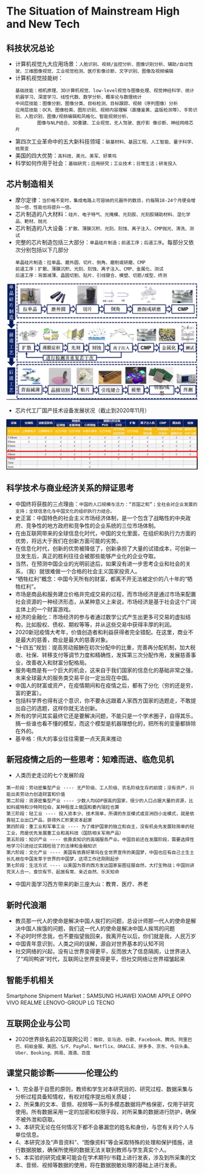 # The Situation of Mainstream High and New Tech

## 科技状况总论

* 计算机视觉九大应用场景：`人脸识别、视频/监控分析、图像识别分析、辅助/自动驾驶、三维图像视觉、工业视觉检测、医疗影像诊断、文字识别、图像及视频编辑`
* 计算机视觉技能树：
  ```
  基础技能：相机原理、3D计算机视觉、low-level视觉与图像处理、视觉神经科学、统计机器学习、深度学习、线性代数、数学分析、概率论与数理统计
  中间层技能：图像分割、图像分类、目标检测、目标跟踪、视频（序列图像）分析
  应用层技能：OCR、图像检索、图形识别、视频内容理解（直播鉴黄、盗版检测等）、手势识别、人脸识别、图像/视频编辑和风格化、智能视频分析、
          图像与NLP结合、3D重建、工业视觉、无人驾驶、医疗影 像诊断、神经网络芯片
  ```
* 第四次工业革命中的五大新科技领域：`碳基材料、基因工程、人工智能、量子科学、核聚变`
* 美国的四大优势：`高科技、美元、美军、好莱坞`
* 科学如何作用于社会：`基础研究；应用研究；工业技术；日常生活；研发投入`

## 芯片制造相关

* 摩尔定律：`当价格不变时，集成电路上可容纳的元器件的数目，约每隔18-24个月便会增加一倍，性能也将提升一倍。`
* 芯片制造的八大材料：`硅片、电子特气、光掩模、光刻胶、光刻胶辅助材料、湿化学品、靶材、抛光`
* 芯片制造的八大设备：`扩散、薄膜沉积、光刻、刻蚀、离子注入、CMP抛光、清洗、测试`
* 完整的芯片制造包括三大部分：`单晶硅片制造；前道工序；后道工序`。每部分又依次分别包括以下几部分
  ```
  单晶硅片制造：拉单晶、磨外圆、切片、倒角、磨削或研磨、CMP
  前道工序：扩散、薄膜沉积、光刻、刻蚀、离子注入、CMP、金属化、测试
  后道工序：背面减薄、晶圆切割、贴片、引线键合、模塑、切筋/成型、终测
  ```
![img1](./materials/process_of_nano_chip_manufacturing.jpg)
* 芯片代工厂国产技术设备发展状况（截止到2020年11月）

![img2](./materials/chip_foundry_technology_China_202011.jpg)


## 科学技术与商业经济关系的辩证思考

* 中国终将获胜的三点理由：`中国的人口规模与活力：“百国之和”；全社会对企业发展的支持；全球信息化与中国文化的组织执行力结合。`
* 史正富：中国特色的社会主义市场经济体制，是一个包含了战略性的中央政府、竞争性的地方政府和竞争性的企业系统的三位市场体制。
* 在由互联网带来的全球信息化时代，中国的文化里面，在组织和执行力方面的优势，将远大于我们在创新方面可能的劣势。
* 在信息化时代，创新的优势被降低了，创新承担了大量的试错成本，可创新一旦发生后，真正的胜利往往会被那些能够产业化的企业夺取。
* 当然，在预测中国企业的光明前途后，如果没有进一步思考企业和社会的关系，（我）就很难做一个合格的社会主义国家投资人。
* “牺牲红利”概念：中国今天所有的财富，都离不开无法被定价的八十年的“牺牲红利”。
* 市场是商品和服务建立价格并完成交易的过程，而市场经济是通过市场来配置社会资源的一种经济形态，从某种意义上来说，市场经济是基于社会这个广阔主体上的一个财富游戏。
* 经济的金融化：市场经济的参与者通过数学公式产生出更多可交易的虚拟结构，比如股权、债权、期权等等，并从这些交易中获得丰厚的利润。
* 2020新冠疫情大考年，价值创造者和利益获得者完全错配。在这里，商业不是最大的慈善，商业是最大的慈善对象。
* “十四五”规划：提高劳动报酬在初次分配中的比重，完善再分配机制，加大税收、社保、转移支付等调节力度和精确性，发挥第三次分配作用，发展慈善事业，改善收入和财富分配格局。
* 服务电商是有一个巨大的机会，这来自于我们国家的信息化的基础非常之强，未来全球最大的服务类交易平台一定出现在中国。
* 中国人的财富或资产，在疫情期间和在疫情之后，都有了分化（穷的还是穷，富的更富）。
* 包括科学界也得有这个意识，你不要永远跟着人家西方国家的选题走，不敢提出自己的选题，这样你就无法创新。
* 所有的学问其实最终它还是要解决问题，不能只是一个学术圈子，自得其乐，搞一些谁也看不懂的模型，而这个模型是机器理想化的，把所有的变量都排除在外的。
* 基辛格：伟大的事业往往需要一点天真来推动


## 新冠疫情之后的一些思考：知难而进、临危见机

* 人类历史走过的七个发展阶段
```
第一阶段：劳动密集型产业 ---- 无产阶级、工人阶级、农名阶级生存的前提；没有资产，只能出卖劳动力创造财富和价值
第二阶段：资源密集型产业 ---- 少数人均GDP很高的国家，很少的人口占据大量的资源，比如科威特和沙特阿拉伯，某种程度上俄国和委内瑞拉也算
第三阶段：轻工业 ---- 投入资本少、技术简单，所谓的东亚模式或亚洲四小龙模式，就是依靠轻工业出口产品，获得外汇积累资本起家
第四阶段：重工业和军事工业 ---- 为了维护国家的独立和自主，没有机会先发展较简单的轻工业，而是优先发展重工业和高科技（国防相关军用产品）
第五阶段：知识产业 ---- 依靠卖知识的高端服务产业。中国目前还在发展阶段，需要选择性地学习引进经过实践检验了的法律和金融知识
第六阶段：文化产业 ---- 美国有依靠好莱坞在全世界宣传的美国梦，中国也应有自己土生土长扎根在中国发芽于世界的中国梦，这项工作还刚刚起步
第七阶段：生活方式 ---- 以美国为首的西方发达国家妄图征服自然，大打生物战；中国则讲究天人合一、食饮有节、起居有常、亲近自然、乐天知命
```
* 中国片面学习西方带来的新三座大山：教育、医疗、养老

## 新时代浪潮

* 教员那一代人的使命是解决中国人挨打的问题，总设计师那一代人的使命是解决中国人挨饿的问题，我们这一代人的使命是解决中国人挨骂的问题
* 不必时时怀念我，也不要指望我回来，我离开在以后，你们就是我，人民万岁
* 中国青年意识到，人类之间的误解，源自对世界基本的认知不同
* 社交网络的兴起，没有让世界变得更平，反而放大了信息隔阂，让世界进入了“鸡同鸭讲”时代，互联网让世界变得更平，但社交网络让世界褶皱起来

## 智能手机相关

Smartphone Shipment Market：SAMSUNG HUAWEI  XIAOMI  APPLE OPPO  VIVO  REALME  LENOVO-GROUP  LG  TECNO


## 互联网企业与公司

* 2020世界排名前20互联网公司：`微软、亚马逊、谷歌、Facebook、腾讯、阿里巴巴、蚂蚁金服、美团、S/F、PayPal、Netflix、ORACLE、拼多多、京东、今日头条、Uber、Booking、网易、滴滴、百度`


## 课堂只能诊断————伦理公约

* 1、完全基于自愿的原则，教师和学生对本研究目的、研究过程、数据采集与分析过程具备知情权，有权对程序提出相关质疑；
* 2、所采集的文本、音频、视频等一系列多模态数据将严格保密，仅用于研究使用。所有数据采用一定的加密和权限手段，对所采集的数据进行防护，确保不被外泄和窃取。
* 3、本研究无论在任何情况下都不会暴漏您的姓名和身份，与您有关的个人与单位信息。
* 4、本研究涉及“声音资料”、“图像资料”等会采取特殊的处理和保护措施，进行数据脱敏，确保所使用的数据无法关联到教师与学生真实个人。
* 5、本实验的研究成果可能会在学术期刊/书籍上进行发表，涉及到所采集的文本、音频、视频等数据的使用，将在数据脱敏处理的基础上进行发表。
